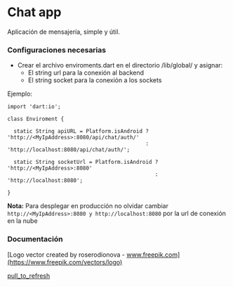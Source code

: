 # Chat app

Aplicación de mensajería, simple y útil.

### Configuraciones necesarias

* Crear el archivo enviroments.dart en el directorio /lib/global/ y asignar:
    * El string url para la conexión al backend
    * El string socket para la conexión a los sockets

Ejemplo:
```
import 'dart:io';

class Enviroment {

  static String apiURL = Platform.isAndroid ? 'http://<MyIpAddress>:8080/api/chat/auth/'
                                            : 'http://localhost:8080/api/chat/auth/';

  static String socketUrl = Platform.isAndroid ? 'http://<MyIpAddress>:8080'
                                               : 'http://localhost:8080';

}
```

**Nota:** Para desplegar en producción no olvidar cambiar ``` http://<MyIpAddress>:8080 y http://localhost:8080 ```
por la url de conexión en la nube


### Documentación

[Logo vector created by roserodionova - www.freepik.com](https://www.freepik.com/vectors/logo)

[pull_to_refresh](https://pub.dev/packages/pull_to_refresh)
